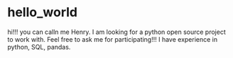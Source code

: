 # hello_world
hi!!!
you can calln me Henry. I am looking for a python open source project to work with. Feel free to ask me for participating!!! I have experience in python, SQL, pandas.
